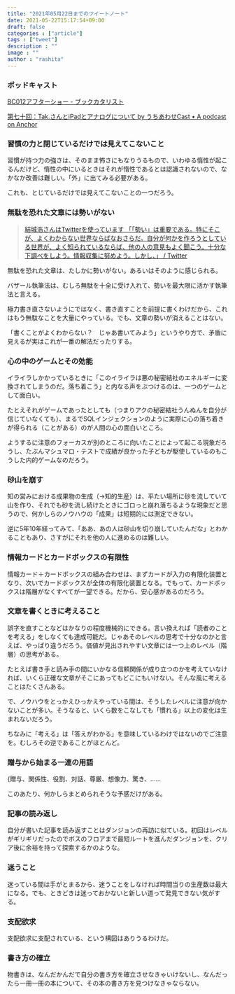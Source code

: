```yaml
---
title: "2021年05月22日までのツイートノート"
date: 2021-05-22T15:17:54+09:00
draft: false
categories : ["article"]
tags : ["tweet"]
description : ""
image : ""
author : "rashita"
---
```



### ポッドキャスト

[BC012アフターショー - ブックカタリスト](https://bookcatalyst.substack.com/p/bc012-a7b?r=8qq62&utm_campaign=post&utm_medium=web&utm_source=twitter)

[第七十回：Tak.さんとiPadとアナログについて by うちあわせCast • A podcast on Anchor](https://anchor.fm/rashita/episodes/Tak-iPad-e113m74)

### 習慣の力と閉じているだけでは見えてこないこと

習慣が持つ力の強さは、そのまま怖さにもなりうるもので、いわゆる惰性が起こるんだけど、惰性の中にいるときはそれが惰性であるとは認識されないので、なかなか改善は難しい。「外」に出てみる必要がある。

これも、とじているだけでは見えてこないことの一つだろう。

### 無駄を恐れた文章には勢いがない

> [結城浩さんはTwitterを使っています 「「勢い」は重要である。特にそこが、よくわからない世界ならばなおさらだ。自分が何かを作ろうとしている世界が、よく知られているならば、他の人の意見もよく聞こう。十分な下調べをしよう。情報収集に努めよう。しかし、」 / Twitter](https://twitter.com/hyuki/status/1395894732807540740)

無駄を恐れた文章は、たしかに勢いがない。あるいはそのように感じられる。

バザール執筆法は、むしろ無駄を十全に受け入れて、勢いを最大限に活かす執筆法と言える。

極力書き直さないようにではなく、書き直すことを前提に書くわけだから、これはもう無駄なことを大量にやっている。でも、文章の勢いが消えることはない。

「書くことがよくわからない？　じゃあ書いてみよう」というやり方で、矛盾に見えるが実はこれが一番の解法だったりする。

### 心の中のゲームとその効能

イライラしかかっているときに「このイライラは悪の秘密結社のエネルギーに変換されてしまうのだ。落ち着こう」と内なる声をぶつけるのは、一つのゲームとして面白い。

たとえそれがゲームであったとしても（つまりアクの秘密結社うんぬんを自分が信じていなくても）、まるでSQLインジェクションのように実際に心の落ち着きが得られる（ことがある）のが人間の心の面白いところ。

ようするに注意のフォーカスが別のところに向いたことによって起こる現象だろうし、たぶんマシュマロ・テストで成績が良かった子どもが駆使しているのもこうした内的ゲームなのだろう。

### 砂山を崩す

知の営みにおける成果物の生成（→知的生産）は、平たい場所に砂を流していて山を作り、それでも砂を流し続けたときにゴロっと崩れ落ちるような現象だと思うので、何かしらのノウハウの「成果」は短期的には測定できない。

逆に5年10年経ってみて、「ああ、あの人は砂山を切り崩していたんだな」とわかることもあり、さすがにそれを他の人に進めるのは難しい。

### 情報カードとカードボックスの有限性

情報カード＋カードボックスの組み合わせは、まずカードが入力の有限化装置となり、次いでカードボックスが全体の有限化装置となる。でもって、カードボックスは階層がなくすべてが一望できる。だから、安心感があるのだろう。

### 文章を書くときに考えること

誤字を直すことなどはかなりの程度機械的にできる。言い換えれば「読者のことを考える」をしなくても達成可能だ。じゃあそのレベルの思考で十分なのかと言えば、やっぱり違うだろう。価値が見出されやすい文章には一つ上のレベル（階層）の思考がある。

たとえば書き手と読み手の間にいかなる信頼関係が成り立つのかを考えていなければ、いくら正確な文章がそこにあってもどこにもいけない。そんな風に考えることはたくさんある。

で、ノウハウをとっかえひっかえやっている間は、そうしたレベルに注意が向かないことが多い。そうなると、いくら数をこなしても「慣れる」以上の変化は生まれないだろう。

ちなみに「考える」は「答えがわかる」を意味しているわけではないのでご注意を。むしろその逆であることがほとんど。

### 贈与から始まる一連の用語

{贈与、関係性、役割、対話、尊厳、想像力、驚き、……

このあたり、何かしらまとめられそうな予感だけがある。

### 記事の読み返し

自分が書いた記事を読み返すことはダンジョンの再訪に似ている。初回はレベルがギリギリだったのでボスのフロアまで最短ルートを進んだダンジョンを、クリア後に余裕を持って探索するかのような。

### 迷うこと

迷っている間は手がとまるから、迷うことをしなければ時間当りの生産数は最大になる。でも、ときどきは迷っておかないと新しい道って発見できない気がする。

### 支配欲求

支配欲求に支配されている、という構図はありうるわけだ。

### 書き方の確立

物書きは、なんだかんだで自分の書き方を確立させなきゃいけないし、なんだったら一冊一冊の本について、その本の書き方を見つけなきゃならない。

